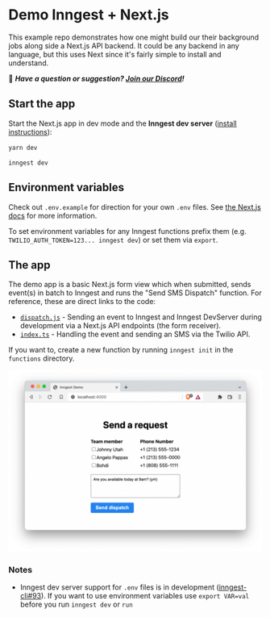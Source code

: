 # Demo Inngest + Next.js

This example repo demonstrates how one might build our their background jobs along side a Next.js API backend. It could be any backend in any language, but this uses Next since it's fairly simple to install and understand.

👋 _**Have a question or suggestion? [Join our Discord](https://www.inngest.com/discord)!**_

## Start the app

Start the Next.js app in dev mode and the **Inngest dev server** ([install instructions](https://github.com/inngest/inngest-cli)):

```
yarn dev
```

```
inngest dev
```

## Environment variables

Check out `.env.example` for direction for your own `.env` files. See [the Next.js docs](https://nextjs.org/docs/basic-features/environment-variables) for more information.

To set environment variables for any Inngest functions prefix them (e.g. `TWILIO_AUTH_TOKEN=123... inngest dev`) or set them via `export`.

## The app

The demo app is a basic Next.js form view which when submitted, sends event(s) in batch to Inngest and runs the "Send SMS Dispatch" function. For reference, these are direct links to the code:

- [`dispatch.js`](./pages/api/dispatch.js) - Sending an event to Inngest and Inngest DevServer during development via a Next.js API endpoints (the form receiver).
- [`index.ts`](./functions/send-sms-dispatch/src/index.ts) - Handling the event and sending an SMS via the Twilio API.

If you want to, create a new function by running `inngest init` in the `functions` directory.

![Inngest Demo App](./screenshot.png)

### Notes

- Inngest dev server support for `.env` files is in development ([inngest-cli#93](https://github.com/inngest/inngest-cli/issues/93)). If you want to use environment variables use `export VAR=val` before you run `inngest dev` or `run`
